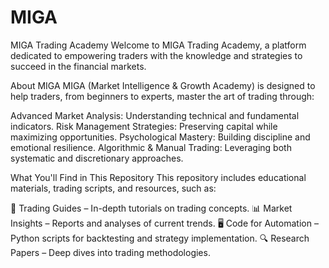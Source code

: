 # MIGA

MIGA Trading Academy
Welcome to MIGA Trading Academy, a platform dedicated to empowering traders with the knowledge and strategies to succeed in the financial markets.

About MIGA
MIGA (Market Intelligence & Growth Academy) is designed to help traders, from beginners to experts, master the art of trading through:

Advanced Market Analysis: Understanding technical and fundamental indicators.
Risk Management Strategies: Preserving capital while maximizing opportunities.
Psychological Mastery: Building discipline and emotional resilience.
Algorithmic & Manual Trading: Leveraging both systematic and discretionary approaches.

What You'll Find in This Repository
This repository includes educational materials, trading scripts, and resources, such as:

📘 Trading Guides – In-depth tutorials on trading concepts.
📊 Market Insights – Reports and analyses of current trends.
🖥 Code for Automation – Python scripts for backtesting and strategy implementation.
🔍 Research Papers – Deep dives into trading methodologies.
